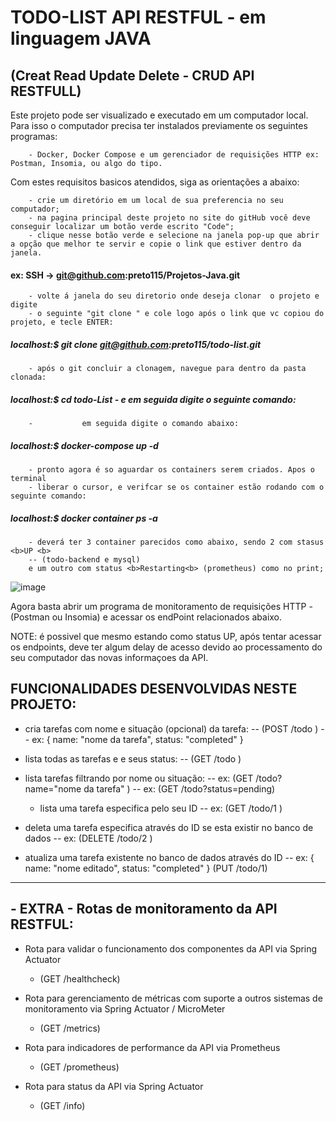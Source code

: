 
# 						TODO-LIST API RESTFUL - em linguagem JAVA
##				 		(Creat Read Update Delete - CRUD API RESTFULL)

Este projeto pode ser visualizado e executado em um computador local. Para isso o computador precisa ter instalados previamente os seguintes programas: 
		
		- Docker, Docker Compose e um gerenciador de requisições HTTP ex: Postman, Insomia, ou algo do tipo.

Com estes requisitos basicos atendidos, siga as orientações a abaixo:

		- crie um diretório em um local de sua preferencia no seu computador;
		- na pagina principal deste projeto no site do gitHub você deve conseguir localizar um botão verde escrito "Code";
		- clique nesse botão verde e selecione na janela pop-up que abrir a opção que melhor te servir e copie o link que estiver dentro da janela.

####		 ex: SSH ->  git@github.com:preto115/Projetos-Java.git

		- volte á janela do seu diretorio onde deseja clonar  o projeto e digite 
		- o seguinte "git clone " e cole logo após o link que vc copiou do projeto, e tecle ENTER:
			
##### 			localhost:$  git  clone  git@github.com:preto115/todo-list.git
			
		- após o git concluir a clonagem, navegue para dentro da pasta clonada:
	
##### 			localhost:$ cd todo-List   		-  e em seguida digite o seguinte comando:

		-			em seguida digite o comando abaixo:
		
##### 			localhost:$  docker-compose  up  -d
			
		- pronto agora é so aguardar os containers serem criados. Apos o terminal 
		- liberar o cursor, e verifcar se os container estão rodando com o seguinte comando:
		
##### 			localhost:$  docker container  ps  -a
			
		- deverá ter 3 container parecidos como abaixo, sendo 2 com stasus <b>UP <b>
		-- (todo-backend e mysql)
		e um outro com status <b>Restarting<b> (prometheus) como no print;

![image](https://user-images.githubusercontent.com/64562701/113464929-c02fba00-9406-11eb-8405-abf091c9eaba.png)

		 
Agora basta abrir um programa de monitoramento de requisições HTTP -(Postman ou Insomia) e acessar os endPoint relacionados abaixo.

NOTE: é possivel que mesmo estando como status UP, após tentar acessar os endpoints, deve ter algum delay de acesso devido ao processamento do seu computador das novas informaçoes da API.



## FUNCIONALIDADES  DESENVOLVIDAS NESTE PROJETO:


  - cria tarefas com nome e situação (opcional) da tarefa: -- (POST /todo )
    -- ex: { name: "nome da tarefa", status: "completed" }
		
  - lista todas as tarefas e e seus status: -- (GET /todo )
	
  - lista tarefas filtrando por nome ou situação: 
    -- ex: (GET /todo?name="nome da tarefa" ) 
		-- ex: (GET /todo?status=pending)
  
	- lista uma tarefa especifica pelo seu ID
    -- ex: (GET /todo/1 )
	
  - deleta uma tarefa especifica através do ID se esta existir no banco de dados
    -- ex: (DELETE /todo/2 )
	
  - atualiza uma tarefa existente no banco de dados através do ID 
  	-- ex: { name: "nome editado", status: "completed" } (PUT /todo/1) 

---
## - EXTRA - Rotas de monitoramento da API RESTFUL: 

  - Rota para validar o funcionamento dos componentes da API via Spring Actuator
    - (GET /healthcheck)
		
  - Rota para gerenciamento de métricas com suporte a outros sistemas de monitoramento via Spring Actuator / MicroMeter
    - (GET /metrics)
	
  - Rota para indicadores de performance da API via Prometheus
    - (GET /prometheus)

 - Rota para status da API via Spring Actuator
    - (GET /info)
